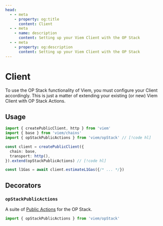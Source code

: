 ```yaml
---
head:
  - - meta
    - property: og:title
      content: Client
  - - meta
    - name: description
      content: Setting up your Viem Client with the OP Stack
  - - meta
    - property: og:description
      content: Setting up your Viem Client with the OP Stack
---
```


# Client

To use the OP Stack functionality of Viem, you must configure your Client accordingly. This is just a matter of extending your existing (or new) Viem Client with OP Stack Actions.

## Usage

```ts
import { createPublicClient, http } from 'viem'
import { base } from 'viem/chains'
import { opStackPublicActions } from 'viem/opStack' // [!code hl]

const client = createPublicClient({
  chain: base,
  transport: http(),
}).extend(opStackPublicActions) // [!code hl]

const l1Gas = await client.estimateL1Gas({/* ... */})
```

## Decorators

### `opStackPublicActions`

A suite of [Public Actions](./estimateL1Gas.md) for the OP Stack.

```ts
import { opStackPublicActions } from 'viem/opStack'
```